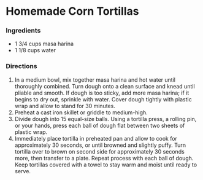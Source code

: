 # Homemade Corn Tortillas

### Ingredients
* 1 3/4 cups masa harina
* 1 1/8 cups water
 
### Directions
1. In a medium bowl, mix together masa harina and hot water until thoroughly combined. Turn dough onto a clean surface and knead until pliable and smooth. If dough is too sticky, add more masa harina; if it begins to dry out, sprinkle with water. Cover dough tightly with plastic wrap and allow to stand for 30 minutes.
2. Preheat a cast iron skillet or griddle to medium-high.
3. Divide dough into 15 equal-size balls. Using a tortilla press, a rolling pin, or your hands, press each ball of dough flat between two sheets of plastic wrap.
4. Immediately place tortilla in preheated pan and allow to cook for approximately 30 seconds, or until browned and slightly puffy. Turn tortilla over to brown on second side for approximately 30 seconds more, then transfer to a plate. Repeat process with each ball of dough. Keep tortillas covered with a towel to stay warm and moist until ready to serve.